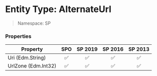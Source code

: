 # Entity Type: AlternateUrl

> Namespace: SP

### Properties

Property | SPO | SP 2019 | SP 2016 | SP 2013
----------|:---:|:-------:|:-------:|:-------:
Uri (Edm.String) | ✅ | ✅ | ✅ | ✅
UrlZone (Edm.Int32) | ✅ | ✅ | ✅ | ✅
